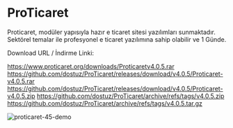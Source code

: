 # ProTicaret
Proticaret, modüler yapısıyla hazır e ticaret sitesi yazılımları sunmaktadır. Sektörel temalar ile profesyonel e ticaret yazılımına sahip olabilir ve 1 Günde.

Download URL / İndirme Linki:

https://www.proticaret.org/downloads/Proticaretv4.0.5.rar
https://github.com/dostuz/ProTicaret/releases/download/v4.0.5/Proticaret-v4.0.5.rar
https://github.com/dostuz/ProTicaret/releases/download/v4.0.5/Proticaret-v4.0.5.zip
https://github.com/dostuz/ProTicaret/archive/refs/tags/v4.0.5.zip
https://github.com/dostuz/ProTicaret/archive/refs/tags/v4.0.5.tar.gz



![proticaret-45-demo](https://user-images.githubusercontent.com/71993333/116024239-724d5100-a656-11eb-8039-7ddfbf396833.png)
